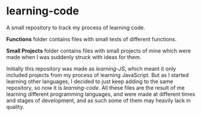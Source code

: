 # learning-code
A small repository to track my process of learning code.

**Functions** folder contains files with small tests of different functions. 

**Small Projects** folder contains files with small projects of mine which were made when I was suddenly struck with ideas for them. 

Initially this repository was made as _learning-JS_, which meant it only included projects from my process of learning JavaScript. But as I started learning other languages, I decided to just keep adding to the same repository, so now it is _learning-code_. All these files are the result of me learning different programming languages, and were made at different times and stages of development, and as such some of them may heavily lack in quality. 
